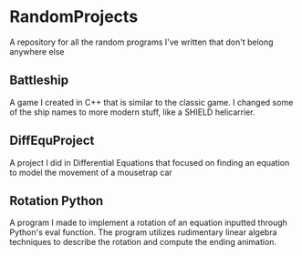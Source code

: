 # RandomProjects
A repository for all the random programs I've written that don't belong anywhere else

## Battleship

A game I created in C++ that is similar to the classic game. I changed some of the ship names to more modern stuff, like a SHIELD helicarrier.

## DiffEquProject

A project I did in Differential Equations that focused on finding an equation to model the movement of a mousetrap car

## Rotation Python

A program I made to implement a rotation of an equation inputted through Python's eval function. The program utilizes rudimentary linear algebra techniques to describe the rotation and compute the ending animation.
